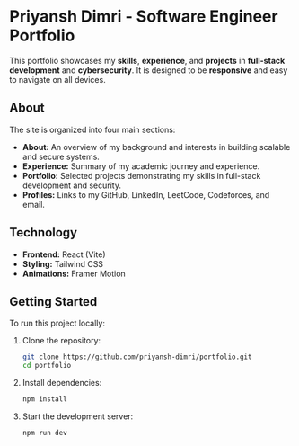 # Priyansh Dimri - Software Engineer Portfolio

This portfolio showcases my **skills**, **experience**, and **projects** in **full-stack development** and **cybersecurity**. It is designed to be **responsive** and easy to navigate on all devices.

## About

The site is organized into four main sections:

- **About:** An overview of my background and interests in building scalable and secure systems.
- **Experience:** Summary of my academic journey and experience.
- **Portfolio:** Selected projects demonstrating my skills in full-stack development and security.
- **Profiles:** Links to my GitHub, LinkedIn, LeetCode, Codeforces, and email.

## Technology

- **Frontend:** React (Vite)
- **Styling:** Tailwind CSS
- **Animations:** Framer Motion

## Getting Started

To run this project locally:

1. Clone the repository:

   ```bash
   git clone https://github.com/priyansh-dimri/portfolio.git
   cd portfolio
   ```

2. Install dependencies:

   ```bash
   npm install
   ```

3. Start the development server:

   ```bash
   npm run dev
   ```
